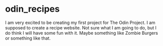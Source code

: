 # odin_recipes

I am very excited to be creating my first project for The Odin Project. I am supposed to create a recipe website. Not sure what I am going to do, but I do think I will have some fun with it. Maybe something like Zombie Burgers or something like that.